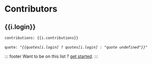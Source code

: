 # Contributors

<div v-for="i in items">
    <h2>{{i.login}}</h2>
    <div class="author">
      <img :src="i.avatar_url" class="contrib-avatar"/>
      <div>
        <code>contributions: {{i.contributions}}</code>
        <br />
        <br />
        <code>quote: <i>"{{quotes[i.login] ? quotes[i.login] : "quote undefined"}}"</i></code>
      </div>
    </div>
</div>

::: footer
Want to be on this list ? [get started](/contributing).
:::

<script>
const axios = require('axios')
export default {
  data () {
      return {
          items: [],
          quotes: {
            "masterkram": "Gallivanting around.", "Daniel-Lizarazo-Fuentes": "I ambush the enemy from the front",
            "Windemuller": "Tis but a scratch",
            "Luducrous": "Never been afraid to die but I always been afraid to die before I get where I'm going"
            },
      }
  },
  beforeMount() {
    axios.get('https://api.github.com/repos/masterkram/bytehub/contributors')
    .then(response => {
       this.$data.items = response.data;
    })
    .catch(error => {
        console.log(error);
    })
  }
}
</script>